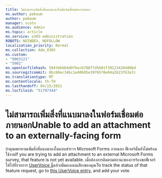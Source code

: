 ```yaml
---
title: ไม่สามารถเพิ่มสิ่งที่แนบมาลงในฟอร์มเชื่อมต่อภายนอก
ms.author: pebaum
author: pebaum
manager: scotv
ms.audience: Admin
ms.topic: article
ms.service: o365-administration
ROBOTS: NOINDEX, NOFOLLOW
localization_priority: Normal
ms.collection: Adm_O365
ms.custom:
- "9003121"
- "5901"
ms.openlocfilehash: 50434b664d0fbec6788f7d5601f39123420489bd
ms.sourcegitcommit: 8bc60ec34bc1e40685e3976576e04a2623f63a7c
ms.translationtype: MT
ms.contentlocale: th-TH
ms.lasthandoff: 04/15/2021
ms.locfileid: "51797344"
---
```

# <a name="unable-to-add-an-attachment-to-an-externally-facing-form"></a><span data-ttu-id="f179a-102">ไม่สามารถเพิ่มสิ่งที่แนบมาลงในฟอร์มเชื่อมต่อภายนอก</span><span class="sxs-lookup"><span data-stu-id="f179a-102">Unable to add an attachment to an externally-facing form</span></span>

<span data-ttu-id="f179a-103">ถ้าคุณพยายามเพิ่มสิ่งที่แนบมาลงในแบบสํารวจ Microsoft Forms ภายนอก ฟีเจอร์นั้นยังไม่พร้อมใช้งาน</span><span class="sxs-lookup"><span data-stu-id="f179a-103">If you are trying to add an attachment to an external Microsoft Forms survey, that feature is not yet available.</span></span> <span data-ttu-id="f179a-104">เมื่อต้องการติดตามสถานะของการร้องขอฟีเจอร์ ให้ไปที่รายการ [UserVoice นี้](https://go.microsoft.com/fwlink/?linkid=2133069)แล้วเพิ่มคะแนนเสียงของคุณ</span><span class="sxs-lookup"><span data-stu-id="f179a-104">To track the status of that feature request, go to [this UserVoice entry](https://go.microsoft.com/fwlink/?linkid=2133069), and add your vote.</span></span>
